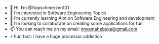 - 👋 Hi, I’m @Kopschmerzen101
- 👀 I’m interested in Software Engineering Topics 
- 🌱 I’m currently learning Alot on Software Engineering and development
- 💞️ I’m looking to collaborate on creating some applications for fun
- 📫 You can reach me on my email: nnyamahebuka@gmail.com
- ⚡ Fun fact: i have a huge processor addiction

<!---
Kopschmerzen101/Kopschmerzen101 is a ✨ special ✨ repository because its `README.md` (this file) appears on your GitHub profile.
You can click the Preview link to take a look at your changes.
--->
